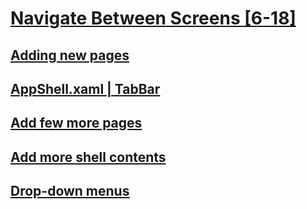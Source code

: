# [Navigate Between Screens [6-18]](https://youtu.be/1FI3fAe1bBA?si=EgCgLv9-DcDaEnsm)

## [Adding new pages](https://youtu.be/1FI3fAe1bBA?t=71)
## [AppShell.xaml | TabBar](https://youtu.be/1FI3fAe1bBA?t=242)
## [Add few more pages](https://youtu.be/1FI3fAe1bBA?t=532)
## [Add more shell contents](https://youtu.be/1FI3fAe1bBA?t=572)
## [Drop-down menus](https://youtu.be/1FI3fAe1bBA?t=647)
